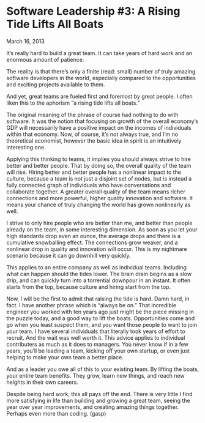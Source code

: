 # Software Leadership #3: A Rising Tide Lifts All Boats

March 16, 2013

It’s really hard to build a great team. It can take years of hard work and an enormous amount of patience.

The reality is that there’s only a finite (read: small) number of truly amazing software developers in the world, especially compared to the opportunities and exciting projects available to them.

And yet, great teams are fueled first and foremost by great people. I often liken this to the aphorism “a rising tide lifts all boats.”

The original meaning of the phrase of course had nothing to do with software. It was the notion that focusing on growth of the overall economy’s GDP will necessarily have a positive impact on the incomes of individuals within that economy. Now, of course, it’s not always true, and I’m no theoretical economist, however the basic idea in spirit is an intuitively interesting one.

Applying this thinking to teams, it implies you should always strive to hire better and better people. That by doing so, the overall quality of the team will rise. Hiring better and better people has a nonlinear impact to the culture, because a team is not just a disjoint set of nodes, but is instead a fully connected graph of individuals who have conversations and collaborate together. A greater overall quality of the team means richer connections and more powerful, higher quality innovation and software. It means your chance of truly changing the world has grown nonlinearly as well.

I strive to only hire people who are better than me, and better than people already on the team, in some interesting dimension. As soon as you let your high standards drop even an ounce, the average drops and there is a cumulative snowballing effect. The connections grow weaker, and a nonlinear drop in quality and innovation will occur. This is my nightmare scenario because it can go downhill very quickly.

This applies to an entire company as well as individual teams. Including what can happen should the tides lower. The brain drain begins as a slow drip, and can quickly turn into a torrential downpour in an instant. It often starts from the top, because culture and hiring start from the top.

Now, I will be the first to admit that raising the tide is hard. Damn hard, in fact. I have another phrase which is “always be on.” That incredible engineer you worked with ten years ago just might be the piece missing in the puzzle today, and a good way to lift the boats. Opportunities come and go when you least suspect them, and you want those people to want to join your team. I have several individuals that literally took years of effort to recruit. And the wait was well worth it. This advice applies to individual contributers as much as it does to managers. You never know if in a few years, you’ll be leading a team, kicking off your own startup, or even just helping to make your own team a better place.

And as a leader you owe all of this to your existing team. By lifting the boats, your entire team benefits. They grow, learn new things, and reach new heights in their own careers.

Despite being hard work, this all pays off the end. There is very little I find more satisfying in life than building and growing a great team, seeing the year over year improvements, and creating amazing things together. Perhaps even more than coding. (gasp)


